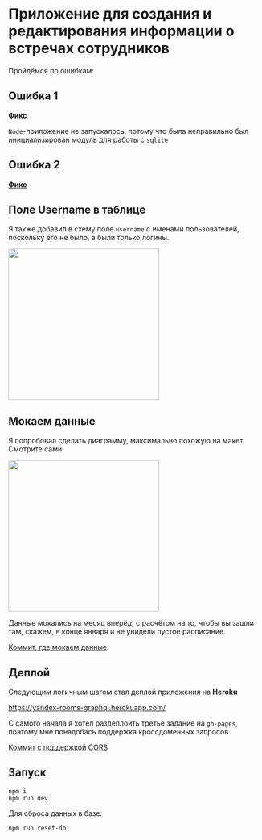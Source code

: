 # Приложение для создания и редактирования информации о встречах сотрудников

Пройдёмся по ошибкам:

## Ошибка 1

**[Фикс](https://github.com/fletcherist/shri-2018-entrance-task-1/commit/116f0e593c8ce4a9a336a7f80ebe389e64b63acc#diff-18c449caa39363f82bacb4f7489e7783R4)**

`Node`-приложение не запускалось, потому что была неправильно был инициализирован модуль для работы с `sqlite`

## Ошибка 2



**[Фикс]()**

## Поле Username в таблице
Я также добавил в схему поле `username` с именами пользователей, поскольку его не было, а были только логины.


<img height=300 src='https://pp.userapi.com/c840620/v840620100/448b8/M5rJ6JwKhCQ.jpg'/>


## Мокаем данные
Я попробовал сделать диаграмму, максимально похожую на макет. Смотрите сами:

<img height=300 src='https://pp.userapi.com/c840620/v840620100/448f0/EK_CloNPHDs.jpg'/>


Данные мокались на месяц вперёд, с расчётом на то, чтобы вы зашли там, скажем, в конце января и не увидели пустое расписание.


[Коммит, где мокаем данные](https://github.com/fletcherist/shri-2018-entrance-task-1/commit/d1c032f29ab6756076ee69a9a9cd049ad4dfaffe#diff-329d3df6b8b3e1e2cdf0937013f7e7d4R3)


## Деплой
Следующим логичным шагом стал деплой приложения на **Heroku**


https://yandex-rooms-graphql.herokuapp.com/


С самого начала я хотел раздеплоить третье задание на `gh-pages`, поэтому мне понадобась поддержка кроссдоменных запросов.

[Коммит с поддержкой CORS](https://github.com/fletcherist/shri-2018-entrance-task-1/commit/a51bcf524bc19d39141ce05f2ccf13c1e1a162ef)







## Запуск
```
npm i
npm run dev
```

Для сброса данных в базе:
```
npm run reset-db
```
